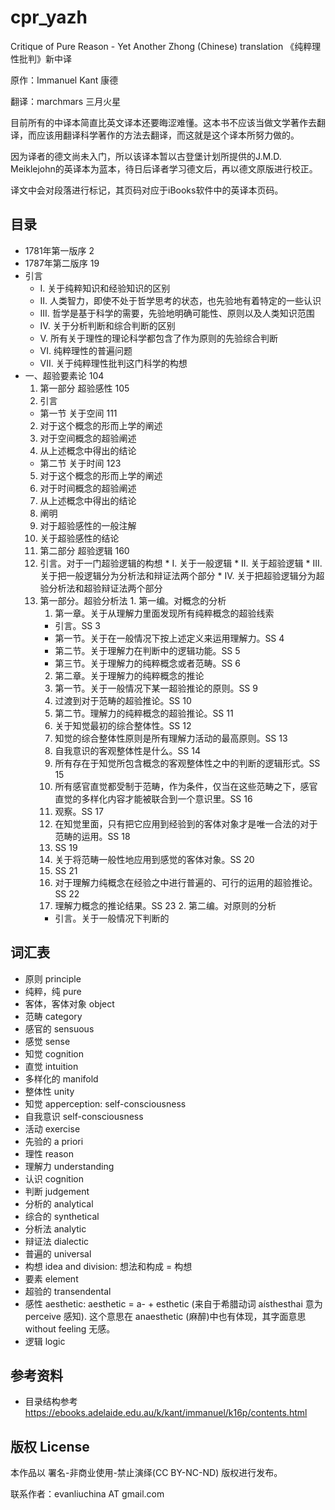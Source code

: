 # cpr_yazh
Critique of Pure Reason - Yet Another Zhong (Chinese) translation
《纯粹理性批判》新中译

原作：Immanuel Kant 康德

翻译：marchmars 三月火星

目前所有的中译本简直比英文译本还要晦涩难懂。这本书不应该当做文学著作去翻译，而应该用翻译科学著作的方法去翻译，而这就是这个译本所努力做的。

因为译者的德文尚未入门，所以该译本暂以古登堡计划所提供的J.M.D. Meiklejohn的英译本为蓝本，待日后译者学习德文后，再以德文原版进行校正。

译文中会对段落进行标记，其页码对应于iBooks软件中的英译本页码。

## 目录
* 1781年第一版序 2
* 1787年第二版序 19
* 引言
  * I. 关于纯粹知识和经验知识的区别
  * II. 人类智力，即使不处于哲学思考的状态，也先验地有着特定的一些认识
  * III. 哲学是基于科学的需要，先验地明确可能性、原则以及人类知识范围
  * IV. 关于分析判断和综合判断的区别
  * V. 所有关于理性的理论科学都包含了作为原则的先验综合判断
  * VI. 纯粹理性的普遍问题
  * VII. 关于纯粹理性批判这门科学的构想
* 一、超验要素论 104
  1. 第一部分 超验感性 105
    1. 引言
    * 第一节 关于空间 111
    2. 对于这个概念的形而上学的阐述
    3. 对于空间概念的超验阐述
    4. 从上述概念中得出的结论
    * 第二节 关于时间 123
    5. 对于这个概念的形而上学的阐述
    6. 对于时间概念的超验阐述
    7. 从上述概念中得出的结论
    8. 阐明
    9. 对于超验感性的一般注解
    10. 关于超验感性的结论
  2. 第二部分 超验逻辑 160
    1. 引言。对于一门超验逻辑的构想
      * I. 关于一般逻辑
      * II. 关于超验逻辑
      * III. 关于把一般逻辑分为分析法和辩证法两个部分
      * IV. 关于把超验逻辑分为超验分析法和超验辩证法两个部分
    2. 第一部分。超验分析法
      1. 第一编。对概念的分析
        1. 第一章。关于从理解力里面发现所有纯粹概念的超验线索
          * 引言。SS 3
          * 第一节。关于在一般情况下按上述定义来运用理解力。SS 4
          * 第二节。关于理解力在判断中的逻辑功能。SS 5
          * 第三节。关于理解力的纯粹概念或者范畴。SS 6
        2. 第二章。关于理解力的纯粹概念的推论
        3. 第一节。关于一般情况下某一超验推论的原则。SS 9
        4. 过渡到对于范畴的超验推论。SS 10
        5. 第二节。理解力的纯粹概念的超验推论。SS 11
        6. 关于知觉最初的综合整体性。SS 12
        7. 知觉的综合整体性原则是所有理解力活动的最高原则。SS 13
        8. 自我意识的客观整体性是什么。SS 14
        9. 所有存在于知觉所包含概念的客观整体性之中的判断的逻辑形式。SS 15
        10. 所有感官直觉都受制于范畴，作为条件，仅当在这些范畴之下，感官直觉的多样化内容才能被联合到一个意识里。SS 16
        11. 观察。SS 17
        12. 在知觉里面，只有把它应用到经验到的客体对象才是唯一合法的对于范畴的运用。SS 18
        13. SS 19
        14. 关于将范畴一般性地应用到感觉的客体对象。SS 20
        15. SS 21
        16. 对于理解力纯概念在经验之中进行普遍的、可行的运用的超验推论。SS 22
        17. 理解力概念的推论结果。SS 23
      2. 第二编。对原则的分析
        * 引言。关于一般情况下判断的




## 词汇表
- 原则 principle
- 纯粹，纯 pure
- 客体，客体对象 object
- 范畴 category
- 感官的 sensuous
- 感觉 sense
- 知觉 cognition
- 直觉 intuition
- 多样化的 manifold
- 整体性 unity
- 知觉 apperception: self-consciousness
- 自我意识 self-consciousness
- 活动 exercise
- 先验的 a priori
- 理性 reason
- 理解力 understanding
- 认识 cognition
- 判断 judgement
- 分析的 analytical
- 综合的 synthetical
- 分析法 analytic
- 辩证法 dialectic
- 普遍的 universal
- 构想 idea and division: 想法和构成 = 构想 
- 要素 element
- 超验的 transendental
- 感性 aesthetic: aesthetic = a- + esthetic (来自于希腊动词 aísthesthai 意为 perceive 感知). 这个意思在 anaesthetic (麻醉)中也有体现，其字面意思without feeling 无感。
- 逻辑 logic

## 参考资料
* 目录结构参考 https://ebooks.adelaide.edu.au/k/kant/immanuel/k16p/contents.html

## 版权 License
本作品以 署名-非商业使用-禁止演绎(CC BY-NC-ND) 版权进行发布。

联系作者：evanliuchina AT gmail.com
